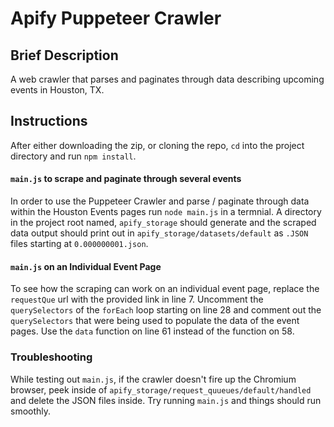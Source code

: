 # Apify Puppeteer Crawler

## Brief Description
A web crawler that parses and paginates through data describing upcoming events in Houston, TX.

## Instructions
After either downloading the zip, or cloning the repo, `cd` into the project directory and run `npm install`. 

#### `main.js` to scrape and paginate through several events

In order to use the Puppeteer Crawler and parse / paginate through data within the Houston Events pages run `node main.js` in a termnial. A directory in the project root named, `apify_storage` should generate and the scraped data output should print out in `apify_storage/datasets/default` as `.JSON` files starting at `0.000000001.json`.

#### `main.js` on an Individual Event Page
To see how the scraping can work on an individual event page, replace the `requestQue` url with the provided link in line 7. Uncomment the `querySelectors` of the `forEach` loop starting on line 28 and comment out the `querySelectors` that were being used to populate the data of the event pages. Use the `data` function on line 61 instead of the function on 58. 


### Troubleshooting
While testing out `main.js`, if the crawler doesn't fire up the Chromium browser, peek inside of `apify_storage/request_quueues/default/handled` and delete the JSON files inside. Try running `main.js` and things should run smoothly.